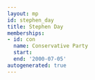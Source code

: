 ```yaml
---
layout: mp
id: stephen_day
title: Stephen Day
memberships:
- id: con
  name: Conservative Party
  start: 
  end: '2000-07-05'
autogenerated: true
---
```

